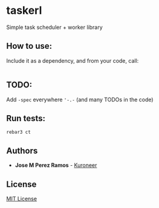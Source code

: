 # taskerl

Simple task scheduler + worker library

## How to use:

Include it as a dependency, and from your code, call:

```
```

## TODO:

Add `-spec` everywhere `'-.-` (and many TODOs in the code)

## Run tests:
```
rebar3 ct
```

## Authors

* **Jose M Perez Ramos** - [Kuroneer](https://github.com/Kuroneer)

## License

[MIT License](LICENSE)

